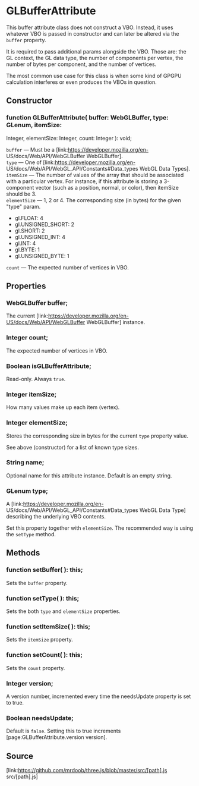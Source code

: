 # GLBufferAttribute

This buffer attribute class does not construct a VBO. Instead, it uses
whatever VBO is passed in constructor and can later be altered via the
`buffer` property.  
  
It is required to pass additional params alongside the VBO. Those are: the GL
context, the GL data type, the number of components per vertex, the number of
bytes per component, and the number of vertices.  
  
The most common use case for this class is when some kind of GPGPU calculation
interferes or even produces the VBOs in question.

## Constructor

###  function GLBufferAttribute( buffer: WebGLBuffer, type: GLenum, itemSize:
Integer, elementSize: Integer, count: Integer ): void;

`buffer` — Must be a [link:https://developer.mozilla.org/en-
US/docs/Web/API/WebGLBuffer WebGLBuffer].  
`type` — One of [link:https://developer.mozilla.org/en-
US/docs/Web/API/WebGL_API/Constants#Data_types WebGL Data Types].  
`itemSize` — The number of values of the array that should be associated with
a particular vertex. For instance, if this attribute is storing a 3-component
vector (such as a position, normal, or color), then itemSize should be 3.  
`elementSize` — 1, 2 or 4. The corresponding size (in bytes) for the given
"type" param.

  * gl.FLOAT: 4
  * gl.UNSIGNED_SHORT: 2
  * gl.SHORT: 2
  * gl.UNSIGNED_INT: 4
  * gl.INT: 4
  * gl.BYTE: 1
  * gl.UNSIGNED_BYTE: 1

`count` — The expected number of vertices in VBO.

## Properties

###  WebGLBuffer buffer;

The current [link:https://developer.mozilla.org/en-US/docs/Web/API/WebGLBuffer
WebGLBuffer] instance.

###  Integer count;

The expected number of vertices in VBO.

###  Boolean isGLBufferAttribute;

Read-only. Always `true`.

###  Integer itemSize;

How many values make up each item (vertex).

###  Integer elementSize;

Stores the corresponding size in bytes for the current `type` property value.

See above (constructor) for a list of known type sizes.

###  String name;

Optional name for this attribute instance. Default is an empty string.

###  GLenum type;

A [link:https://developer.mozilla.org/en-
US/docs/Web/API/WebGL_API/Constants#Data_types WebGL Data Type] describing the
underlying VBO contents.

Set this property together with `elementSize`. The recommended way is using
the `setType` method.

## Methods

###  function setBuffer( ): this;

Sets the `buffer` property.

###  function setType( ): this;

Sets the both `type` and `elementSize` properties.

###  function setItemSize( ): this;

Sets the `itemSize` property.

###  function setCount( ): this;

Sets the `count` property.

###  Integer version;

A version number, incremented every time the needsUpdate property is set to
true.

###  Boolean needsUpdate;

Default is `false`. Setting this to true increments
[page:GLBufferAttribute.version version].

## Source

[link:https://github.com/mrdoob/three.js/blob/master/src/[path].js
src/[path].js]

